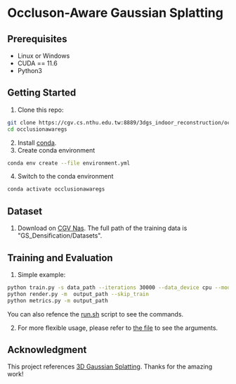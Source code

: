 # Occluson-Aware Gaussian Splatting

## Prerequisites
* Linux or Windows
* CUDA == 11.6
* Python3

## Getting Started
1. Clone this repo:
```sh
git clone https://cgv.cs.nthu.edu.tw:8889/3dgs_indoor_reconstruction/occlusionawaregs.git --recursive
cd occlusionawaregs
```
2. Install [conda](https://www.anaconda.com/).
3. Create conda environment
```sh
conda env create --file environment.yml
```
4. Switch to the conda environment
```sh
conda activate occlusionawaregs
```
## Dataset
1. Download on [CGV Nas](https://cgv.cs.nthu.edu.tw:5001/). The full path of the training data is "GS_Densification/Datasets".

## Training and Evaluation
1. Simple example:
```sh
python train.py -s data_path --iterations 30000 --data_device cpu --model_path output_path --eval -r 1
python render.py -m  output_path --skip_train
python metrics.py -m output_path
```
You can also refence the [run.sh](run.sh) script to see the commands.

2. For more flexible usage, please refer to [the file](arguments/__init__.py) to see the arguments.

## Acknowledgment
This project references [3D Gaussian Splatting](https://github.com/graphdeco-inria/gaussian-splatting). Thanks for the amazing work!

